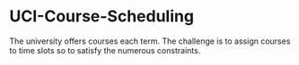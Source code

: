 # UCI-Course-Scheduling
The university offers courses each term.  The challenge is to assign courses to time slots so to satisfy the numerous constraints.
